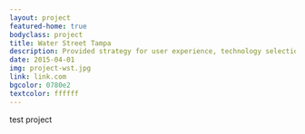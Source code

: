 ```yaml
---
layout: project
featured-home: true
bodyclass: project
title: Water Street Tampa
description: Provided strategy for user experience, technology selection, and web development for a comprehensive digital redesign
date: 2015-04-01
img: project-wst.jpg
link: link.com
bgcolor: 0780e2
textcolor: ffffff
---
```


test project